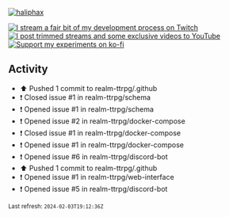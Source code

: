 [![haliphax](https://pbs.twimg.com/profile_banners/458808076/1545597092/1500x500)](https://haliphax.dev)

[![I stream a fair bit of my development process on Twitch](https://img.shields.io/twitch/status/haliphax?logo=twitch&style=for-the-badge)](https://twitch.tv/haliphax) &nbsp; [![I post trimmed streams and some exclusive videos to YouTube](https://img.shields.io/badge/youtube-watch-f00?logo=youtube&style=for-the-badge)](https://youtube.com/haliphaxyt) &nbsp; [![Support my experiments on ko-fi](https://img.shields.io/badge/kofi-support-ff5e5b?logo=ko-fi&style=for-the-badge)](https://ko-fi.com/haliphax)

## Activity

* ⬆️ Pushed 1 commit to realm-ttrpg/.github
* ❗️ Closed issue #1 in realm-ttrpg/schema
* ❗️ Opened issue #1 in realm-ttrpg/schema
* ❗️ Opened issue #2 in realm-ttrpg/docker-compose
* ❗️ Closed issue #1 in realm-ttrpg/docker-compose
* ❗️ Opened issue #1 in realm-ttrpg/docker-compose
* ❗️ Opened issue #6 in realm-ttrpg/discord-bot
* ⬆️ Pushed 1 commit to realm-ttrpg/.github
* ❗️ Opened issue #1 in realm-ttrpg/web-interface
* ❗️ Opened issue #5 in realm-ttrpg/discord-bot

<small>Last refresh: `2024-02-03T19:12:36Z`</small>
